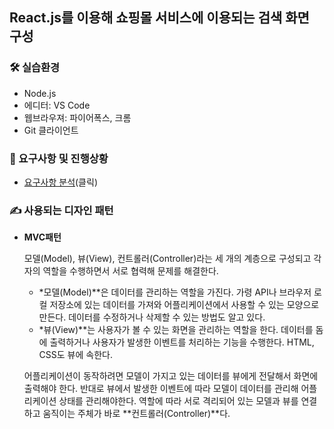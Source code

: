 ## React.js를 이용해 쇼핑몰 서비스에 이용되는 **검색 화면** 구성

### 
### 🛠️ 실습환경

- Node.js
- 에디터: VS Code
- 웹브라우져: 파이어폭스, 크롬
- Git 클라이언트

### 📝 요구사항 및 진행상황

- [요구사항 분석](https://www.notion.so/95594d2467d34252b469ef3fe218ba6c?pvs=21)(클릭)

### ✍️ 사용되는 디자인 패턴

- **MVC패턴**
    
    모델(Model), 뷰(View), 컨트롤러(Controller)라는 세 개의 계층으로 구성되고 각자의 역할을 수행하면서 서로 협력해 문제를 해결한다.
    
    - *모델(Model)**은 데이터를 관리하는 역할을 가진다. 
    가령 API나 브라우저 로컬 저장소에 있는 데이터를 가져와 어플리케이션에서 사용할 수 있는 모양으로 만든다. 데이터를 수정하거나 삭제할 수 있는 방법도 알고 있다.
    - *뷰(View)**는 사용자가 볼 수 있는 화면을 관리하는 역할을 한다. 
    데이터를 돔에 출력하거나 사용자가 발생한 이벤트를 처리하는 기능을 수행한다. 
    HTML, CSS도 뷰에 속한다.
    
    어플리케이션이 동작하려면 모델이 가지고 있는 데이터를 뷰에게 전달해서 화면에 출력해야 한다. 반대로 뷰에서 발생한 이벤트에 따라 모델이 데이터를 관리해 어플리케이션 상태를 관리해야한다. 역할에 따라 서로 격리되어 있는 모델과 뷰를 연결하고 움직이는 주체가 바로 **컨트롤러(Controller)**다.
